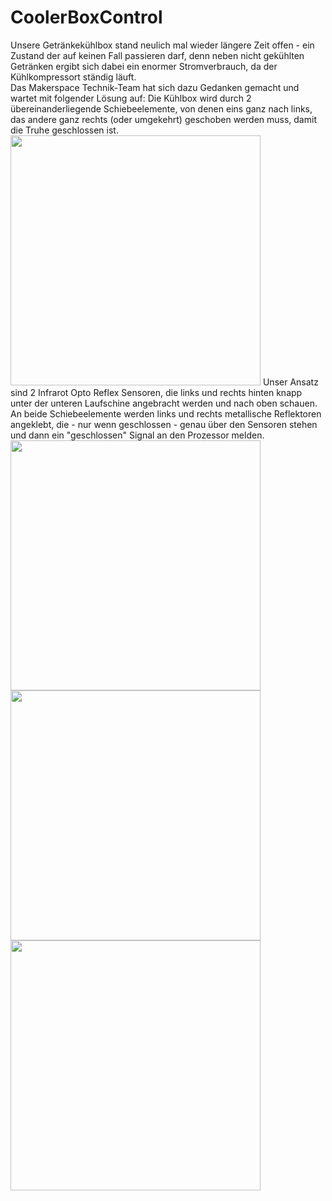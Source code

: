 # CoolerBoxControl
Unsere Getränkekühlbox stand neulich mal wieder längere Zeit offen - ein Zustand der auf keinen Fall passieren darf, denn neben nicht gekühlten Getränken ergibt sich dabei ein enormer Stromverbrauch, da der Kühlkompressort ständig läuft.
<br>
Das Makerspace Technik-Team hat sich dazu Gedanken gemacht und wartet mit folgender Lösung auf:
Die Kühlbox wird durch 2 übereinanderliegende Schiebeelemente, von denen eins ganz nach links, das andere ganz rechts (oder umgekehrt) geschoben werden muss, damit die Truhe geschlossen ist.
<br>
<img src="https://github.com/user-attachments/assets/3b224a5f-eef6-48cb-ab57-e48e8039918d" width="400">
Unser Ansatz sind 2 Infrarot Opto Reflex Sensoren, die links und rechts hinten knapp unter der unteren Laufschine angebracht werden und nach oben schauen. An beide Schiebeelemente werden links und rechts metallische Reflektoren angeklebt, die - nur wenn geschlossen - genau über den Sensoren stehen und dann ein "geschlossen" Signal an den Prozessor melden.
<img src="https://github.com/user-attachments/assets/9c6b663d-930d-407b-ab10-18039a858a7a" width="400">
<img src="https://github.com/user-attachments/assets/f546fa4a-1c9c-4487-b759-9f8167c2bc52" width="400">
<img src="https://github.com/user-attachments/assets/7d660f90-6e68-4c0d-babe-1eb549d3b7fe" width="400">
